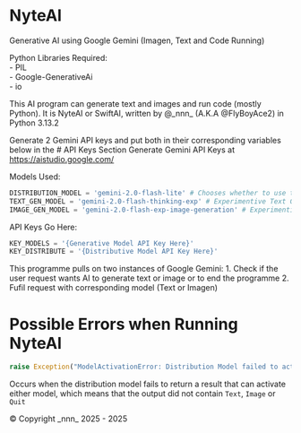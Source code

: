 # NyteAI
Generative AI using Google Gemini (Imagen, Text and Code Running)

Python Libraries Required:\
    - PIL\
    - Google-GenerativeAi\
    - io

This AI program can generate text and images and run code (mostly Python).
It is NyteAI or SwiftAI, written by @\_nnn_ (A.K.A @FlyBoyAce2) in Python 3.13.2

Generate 2 Gemini API keys and put both in their corresponding variables below in the # API Keys Section
Generate Gemini API Keys at https://aistudio.google.com/

Models Used:
```python
DISTRIBUTION_MODEL = 'gemini-2.0-flash-lite' # Chooses whether to use text or image generation model
TEXT_GEN_MODEL = 'gemini-2.0-flash-thinking-exp' # Experimentive Text Generation Model with Thinking Abilities and Code Running Capabilities
IMAGE_GEN_MODEL = 'gemini-2.0-flash-exp-image-generation' # Experimentive Image Generation Model
```

API Keys Go Here:
```python
KEY_MODELS = '{Generative Model API Key Here}'
KEY_DISTRIBUTE = '{Distributive Model API Key Here}'
```

This programme pulls on two instances of Google Gemini:
    1. Check if the user request wants AI to generate text or image or to end the programme
    2. Fufil request with corresponding model (Text or Imagen)

# Possible Errors when Running NyteAI
```python
raise Exception("ModelActivationError: Distribution Model failed to activate Text or Imagen Model")
```
Occurs when the distribution model fails to return a result that can activate either model, which means that the output did not contain ```Text```, ```Image``` or ```Quit```

© Copyright \_nnn_ 2025 - 2025
